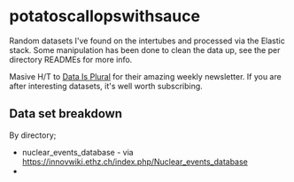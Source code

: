 # potatoscallopswithsauce

Random datasets I've found on the intertubes and processed via the Elastic stack. Some manipulation has been done to clean the data up, see the per directory READMEs for more info.

Masive H/T to [Data Is Plural](http://tinyletter.com/data-is-plural) for their amazing weekly newsletter. If you are after interesting datasets, it's well worth subscribing.

## Data set breakdown

By directory;
 * nuclear_events_database - via https://innovwiki.ethz.ch/index.php/Nuclear_events_database
 * 